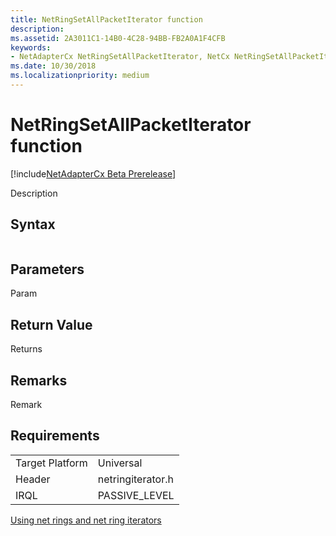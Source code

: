 ```yaml
---
title: NetRingSetAllPacketIterator function
description: 
ms.assetid: 2A3011C1-14B0-4C28-94BB-FB2A0A1F4CFB
keywords:
- NetAdapterCx NetRingSetAllPacketIterator, NetCx NetRingSetAllPacketIterator
ms.date: 10/30/2018
ms.localizationpriority: medium
---
```


# NetRingSetAllPacketIterator function

[!include[NetAdapterCx Beta Prerelease](../netcx-beta-prerelease.md)]

Description

## Syntax

```cpp

```

## Parameters

Param

## Return Value

Returns 

## Remarks

Remark

## Requirements

|  |  |
| --- | --- |
| Target Platform | Universal |
| Header | netringiterator.h |
| IRQL | PASSIVE_LEVEL |

[Using net rings and net ring iterators](using-net-rings-and-net-ring-iterators.md)